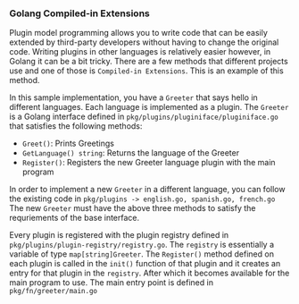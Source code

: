 ### Golang Compiled-in Extensions
Plugin model programming allows you to write code that can be easily extended by third-party developers without having to change the original code. 
Writing plugins in other languages is relatively easier however, in Golang it can be a bit tricky. There are a few methods that different projects use and one of
those is ```Compiled-in Extensions```. This is an example of this method.

In this sample implementation, you have a ```Greeter``` that says hello in different languages. Each language is implemented as a plugin. The ```Greeter``` is a 
Golang interface defined in ```pkg/plugins/pluginiface/pluginiface.go``` that satisfies the following methods:
- ```Greet()```: Prints Greetings
- ```GetLanguage() string```: Returns the language of the Greeter
- ```Register()```: Registers the new Greeter language plugin with the main program

In order to implement a new ```Greeter``` in a different language, you can follow the existing code in ```pkg/plugins -> english.go, spanish.go, french.go```
The new ```Greeter``` must have the above three methods to satisfy the requriements of the base interface.

Every plugin is registered with the plugin registry defined in ```pkg/plugins/plugin-registry/registry.go```. The ```registry``` is essentially a variable of type ```map[string]Greeter```. The ```Register()``` method defined on each plugin is called in the ```init()``` function of that plugin and it creates an entry for that plugin in the ```registry```. After which it becomes available for the main program to use. The main entry point is defined in ```pkg/fn/greeter/main.go```
